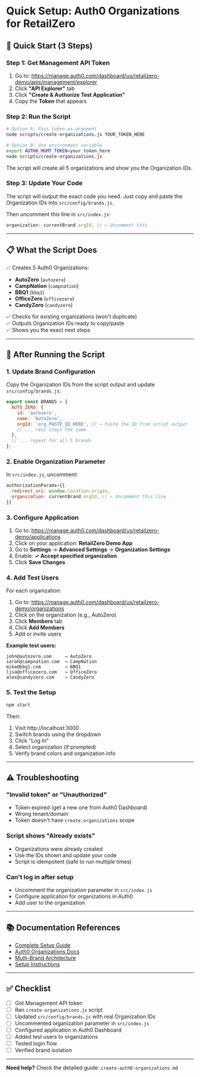 # Quick Setup: Auth0 Organizations for RetailZero

## 🚀 Quick Start (3 Steps)

### Step 1: Get Management API Token

1. Go to: https://manage.auth0.com/dashboard/us/retailzero-demo/apis/management/explorer
2. Click **"API Explorer"** tab
3. Click **"Create & Authorize Test Application"**
4. Copy the **Token** that appears

### Step 2: Run the Script

```bash
# Option A: Pass token as argument
node scripts/create-organizations.js YOUR_TOKEN_HERE

# Option B: Use environment variable
export AUTH0_MGMT_TOKEN=your_token_here
node scripts/create-organizations.js
```

The script will create all 5 organizations and show you the Organization IDs.

### Step 3: Update Your Code

The script will output the exact code you need. Just copy and paste the Organization IDs into `src/config/brands.js`.

Then uncomment this line in `src/index.js`:
```javascript
organization: currentBrand.orgId, // ← Uncomment this
```

---

## 📋 What the Script Does

✅ Creates 5 Auth0 Organizations:
- **AutoZero** (`autozero`)
- **CampNation** (`campnation`)
- **BBQ1** (`bbq1`)
- **OfficeZero** (`officezero`)
- **CandyZero** (`candyzero`)

✅ Checks for existing organizations (won't duplicate)  
✅ Outputs Organization IDs ready to copy/paste  
✅ Shows you the exact next steps

---

## 🎯 After Running the Script

### 1. Update Brand Configuration

Copy the Organization IDs from the script output and update `src/config/brands.js`:

```javascript
export const BRANDS = {
  AUTO_ZERO: {
    id: 'autozero',
    name: 'AutoZero',
    orgId: 'org_PASTE_ID_HERE', // ← Paste the ID from script output
    // ... rest stays the same
  },
  // ... repeat for all 5 brands
};
```

### 2. Enable Organization Parameter

In `src/index.js`, uncomment:

```javascript
authorizationParams={{ 
  redirect_uri: window.location.origin,
  organization: currentBrand.orgId, // ← Uncomment this line
}}
```

### 3. Configure Application

1. Go to: https://manage.auth0.com/dashboard/us/retailzero-demo/applications
2. Click on your application: **RetailZero Demo App**
3. Go to **Settings** → **Advanced Settings** → **Organization Settings**
4. Enable: **✓ Accept specified organization**
5. Click **Save Changes**

### 4. Add Test Users

For each organization:
1. Go to: https://manage.auth0.com/dashboard/us/retailzero-demo/organizations
2. Click on the organization (e.g., AutoZero)
3. Click **Members** tab
4. Click **Add Members**
5. Add or invite users

**Example test users:**
```
john@autozero.com     → AutoZero
sarah@campnation.com  → CampNation
mike@bbq1.com         → BBQ1
lisa@officezero.com   → OfficeZero
alex@candyzero.com    → CandyZero
```

### 5. Test the Setup

```bash
npm start
```

Then:
1. Visit http://localhost:3000
2. Switch brands using the dropdown
3. Click "Log In"
4. Select organization (if prompted)
5. Verify brand colors and organization info

---

## ⚠️ Troubleshooting

### "Invalid token" or "Unauthorized"
- Token expired (get a new one from Auth0 Dashboard)
- Wrong tenant/domain
- Token doesn't have `create:organizations` scope

### Script shows "Already exists"
- Organizations were already created
- Use the IDs shown and update your code
- Script is idempotent (safe to run multiple times)

### Can't log in after setup
- Uncomment the organization parameter in `src/index.js`
- Configure application for organizations in Auth0
- Add user to the organization

---

## 📚 Documentation References

- [Complete Setup Guide](./create-auth0-organizations.md)
- [Auth0 Organizations Docs](https://auth0.com/docs/manage-users/organizations)
- [Multi-Brand Architecture](./MULTI_BRAND_ARCHITECTURE.md)
- [Setup Instructions](./AUTH0_SETUP_INSTRUCTIONS.md)

---

## ✅ Checklist

- [ ] Got Management API token
- [ ] Ran `create-organizations.js` script
- [ ] Updated `src/config/brands.js` with real Organization IDs
- [ ] Uncommented organization parameter in `src/index.js`
- [ ] Configured application in Auth0 Dashboard
- [ ] Added test users to organizations
- [ ] Tested login flow
- [ ] Verified brand isolation

---

**Need help?** Check the detailed guide: `create-auth0-organizations.md`
